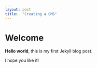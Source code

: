 ```yaml
---
layout: post
title:  "Creating a CMS"
---
```


# Welcome

**Hello world**, this is my first Jekyll blog post.

I hope you like it!
